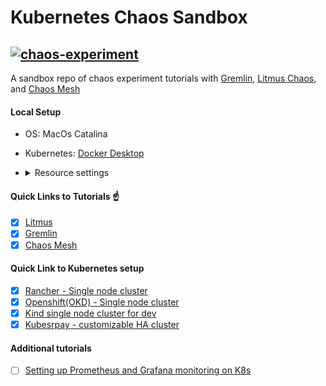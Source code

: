 # Kubernetes Chaos Sandbox

[![chaos-experiment](https://res.cloudinary.com/dssijnlrx/image/upload/v1605648997/PRINCIPLES_OF_CHAOS_ENGINEERING_7_whxiqw.png)](https://github.com/ari-hacks/kubernetes-chaos-sandbox)
----------------------------------------------------------------
A sandbox repo of chaos experiment tutorials with [Gremlin](https://www.gremlin.com/kubernetes/), [Litmus Chaos](https://litmuschaos.io/), and [Chaos Mesh](https://chaos-mesh.org/)

#### Local Setup

- OS: MacOs Catalina 
- Kubernetes: [Docker Desktop](https://www.docker.com/products/docker-desktop)
- 
  <details><summary>Resource settings</summary>
      <p>

        - CPUs:6
        - Memory: 6GB
        - Swap: 3GB
        - Disk Size: 59.6GB
    </p>
  </details>

#### Quick Links to Tutorials ☝️

- [x] [Litmus](/litmus-chaos/)
- [x] [Gremlin](/gremlin)
- [x] [Chaos Mesh](/chaos-mesh)

#### Quick Link to Kubernetes setup

- [x] [Rancher - Single node cluster](/litmus-chaos/rancher#create-a-rancher-server)
- [x] [Openshift(OKD) - Single node cluster](/litmus-chaos/openshift#create-okd-cluster-with-minishift)
- [x] [Kind single node cluster for dev](/litmus-chaos/kind#create-kind-cluster)
- [x] [Kubesrpay - customizable HA cluster](/gremlin#create-kubespray-cluster)

#### Additional tutorials
- [ ] [Setting up Prometheus and Grafana monitoring on K8s]()